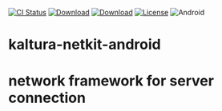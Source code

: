 

[![CI Status](https://travis-ci.org/kaltura/netkit-android.svg?branch=develop)](https://travis-ci.org/kaltura/playkit-android)
[![Download](https://img.shields.io/maven-central/v/com.kaltura.netkit/netkit-core?label=Download_Core)](https://search.maven.org/artifact/com.kaltura.netkit/netkit-core/)
[![Download](https://img.shields.io/maven-central/v/com.kaltura.netkit/netkit-services?label=Download_Services)](https://search.maven.org/artifact/com.kaltura.netkit/netkit-services/)
[![License](https://img.shields.io/badge/license-AGPLv3-black.svg)](https://github.com/kaltura/playkit-android/blob/master/LICENSE)
![Android](https://img.shields.io/badge/platform-android-green.svg)


# kaltura-netkit-android
# network framework for server connection
